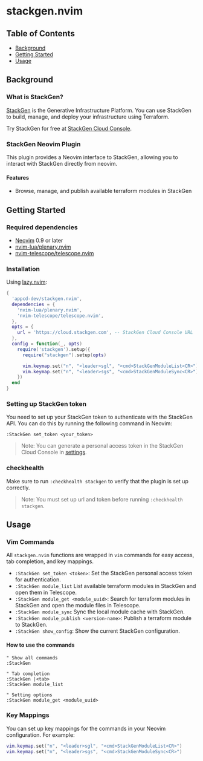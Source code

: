 # stackgen.nvim

## Table of Contents

- [Background](#background)
- [Getting Started](#getting-started)
- [Usage](#usage)

## Background

### What is StackGen?

[StackGen](https://stackgen.com) is the Generative Infrastructure Platform.
You can use StackGen to build, manage, and deploy your infrastructure using Terraform.

Try StackGen for free at [StackGen Cloud Console](https://cloud.stackgen.com).

### StackGen Neovim Plugin

This plugin provides a Neovim interface to StackGen, allowing you to interact with StackGen directly from neovim.

#### Features

- Browse, manage, and publish available terraform modules in StackGen

## Getting Started

### Required dependencies

- [Neovim](https://neovim.io) 0.9 or later
- [nvim-lua/plenary.nvim](https://github.com/nvim-lua/plenary.nvim)
- [nvim-telescope/telescope.nvim](https://github.com/nvim-telescope/telescope.nvim)

### Installation

Using [lazy.nvim](https://github.com/folke/lazy.nvim):

```lua
{
  'appcd-dev/stackgen.nvim',
  dependencies = {
    'nvim-lua/plenary.nvim',
    'nvim-telescope/telescope.nvim',
  },
  opts = {
    url = 'https://cloud.stackgen.com', -- StackGen Cloud Console URL
  },
  config = function(_, opts)
    require('stackgen').setup({
      require("stackgen").setup(opts)

      vim.keymap.set("n", "<leader>sgl", "<cmd>StackGenModuleList<CR>")
      vim.keymap.set("n", "<leader>sgs", "<cmd>StackGenModuleSync<CR>")
    })
  end
}
```

### Setting up StackGen token

You need to set up your StackGen token to authenticate with the StackGen API.
You can do this by running the following command in Neovim:

```vim
:StackGen set_token <your_token>
```

> Note: You can generate a personal access token in the StackGen Cloud Console in [settings](https://cloud.stackgen.com/account-settings/pat).

### checkhealth

Make sure to run `:checkhealth stackgen` to verify that the plugin is set up correctly.

> Note: You must set up url and token before running `:checkhealth stackgen`.

## Usage

### Vim Commands

All `stackgen.nvim` functions are wrapped in `vim` commands for easy access, tab completion, and key mappings.

- `:StackGen set_token <token>`: Set the StackGen personal access token for authentication.
- `:StackGen module_list` List available terraform modules in StackGen and open them in Telescope.
- `:StackGen module_get <module_uuid>`: Search for terraform modules in StackGen and open the module files in Telescope.
- `:StackGen module_sync` Sync the local module cache with StackGen.
- `:StackGen module_publish <version-name>`: Publish a terraform module to StackGen.
- `:StackGen show_config`: Show the current StackGen configuration.

#### How to use the commands

```viml
" Show all commands
:StackGen

" Tab completion
:StackGen |<tab>
:StackGen module_list

" Setting options
:StackGen module_get <module_uuid>
```

### Key Mappings

You can set up key mappings for the commands in your Neovim configuration. For example:

```lua
vim.keymap.set("n", "<leader>sgl", "<cmd>StackGenModuleList<CR>")
vim.keymap.set("n", "<leader>sgs", "<cmd>StackGenModuleSync<CR>")
```
